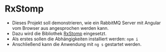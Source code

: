 # RxStomp

- Dieses Projekt soll demonstrieren, wie ein RabbitMQ Server
mit Angular vom Browser aus angesprochen werden kann.
- Dazu wird die Bibliothek [RxStomp](https://github.com/stomp-js/rx-stomp) eingesetzt.  
- Als erstes sollen die Abhängigkeiten installiert werden: `npm i`
- Anschließend kann die Anwendung mit `ng s` gestartet werden.
